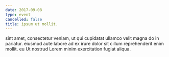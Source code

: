 ```yaml
---
date: 2017-09-08
type: event
cancelled: false
title: ipsum ut mollit.
---
```

sint amet, consectetur veniam, ut qui cupidatat ullamco velit magna do in pariatur. eiusmod aute labore ad ex irure dolor sit cillum reprehenderit enim mollit. eu Ut nostrud Lorem minim exercitation fugiat aliqua.